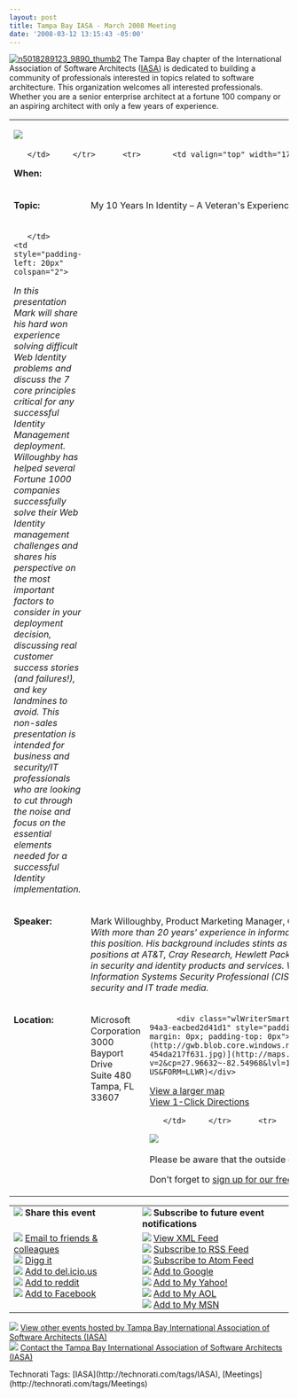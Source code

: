 ```yaml
---
layout: post
title: Tampa Bay IASA - March 2008 Meeting
date: '2008-03-12 13:15:43 -05:00'
---
```


[![n5018289123_9890_thumb2](http://gwb.blob.core.windows.net/sdorman/WindowsLiveWriter/TampaBayIASAFebruary2008Meeting_9EC6/n5018289123_9890_thumb2_thumb.jpg)](http://gwb.blob.core.windows.net/sdorman/WindowsLiveWriter/TampaBayIASAFebruary2008Meeting_9EC6/n5018289123_9890_thumb2_2.jpg) The Tampa Bay chapter of the International Association of Software Architects ([IASA](http://www.iasahome.org/web/home/home)) is dedicated to building a community of professionals interested in topics related to software architecture. This organization welcomes all interested professionals. Whether you are a senior enterprise architect at a fortune 100 company or an aspiring architect with only a few years of experience.       

  <table cellspacing="0" cellpadding="2" width="740" border="0"><tbody>     <tr>       <td valign="top" colspan="3">         

[![](http://www.eventbrite.com/img/button/register_blue.gif)](http://www.eventbrite.com/event/89681239/sdorman)    

       </td>     </tr>      <tr>       <td valign="top" width="175">         

**When:**
       </td>        <td valign="top" colspan="2">         

3/27/2008 6:30 PM - 8:30 PM
       </td>     </tr>      <tr>       <td valign="top" width="175">         

**Topic:**
       </td>        <td valign="top" colspan="2">         

My 10 Years In Identity – A Veteran's Experience Succeeding With Identity Management
       </td>     </tr>      <tr>       <td valign="top" width="175">         

       </td>        <td style="padding-left: 20px" colspan="2">         

*In this presentation Mark will share his hard won experience solving difficult Web Identity problems and discuss the 7 core principles critical for any successful Identity Management deployment. Willoughby has helped several Fortune 1000 companies successfully solve their Web Identity management challenges and shares his perspective on the most important factors to consider in your deployment decision, discussing real customer success stories (and failures!), and key landmines to avoid. This non-sales presentation is intended for business and security/IT professionals who are looking to cut through the noise and focus on the essential elements needed for a successful Identity implementation.*
       </td>     </tr>      <tr>       <td valign="top" width="175">         

**Speaker:**
       </td>        <td valign="top" colspan="2">         

Mark Willoughby, Product Marketing Manager, CISSP, [Symplified, Inc.](http://symplified.com)
         *At Symplified, Mark Willoughby manages product Marketing. With more than 20 years' experience in information technology, information security and the media, he was the ideal person to fill this position. His background includes stints as a reporter and editor, a political aide, and business development and marketing positions at AT&T, Cray Research, Hewlett Packard Co. and Verizon Business. Mark also managed sales and marketing for startups in security and identity products and services. With degrees in both journalism and computer science, Mark is a Certified Information Systems Security Professional (CISSP), a U.S. Air Force veteran, and has published numerous articles in the information security and IT trade media.* </td>     </tr>      <tr>       <td valign="top" width="175">         

**Location:**
       </td>        <td valign="top" width="250">         

Microsoft Corporation              
3000 Bayport Drive               
Suite 480               
Tampa, FL 33607 
       </td>        <td valign="top">         

          <div class="wlWriterSmartContent" id="scid:84E294D0-71C9-4bd0-A0FE-95764E0368D9:fafe0254-cc61-4202-94a3-eacbed2d41d1" style="padding-right: 0px; display: inline; padding-left: 0px; padding-bottom: 0px; margin: 0px; padding-top: 0px">[![Map image](http://gwb.blob.core.windows.net/sdorman/WindowsLiveWriter/TampaBayIASAFebruary2008Meeting_9EC6/map-454da217f631.jpg)](http://maps.live.com/default.aspx?v=2&cp=27.96632~-82.54968&lvl=15&style=r&scene=9531687&sp=aN.27.96704_-82.54985_Untitled%2520pushpin_&mkt=en-US&FORM=LLWR)</div>            
[View a larger map](http://maps.live.com/default.aspx?cp=27.966888~-82.549685&lvl=14&style=r&v=2&sp=Point.27.966888_-82.549685_Microsoft+Corp)             
[View 1-Click Directions](http://maps.live.com/OneClickDirections.aspx?mkt=en-us&rtp=~pos.27.968023982861645_-82.549467086792&FORM=LLMP)           

       </td>     </tr>      <tr>       <td valign="top" colspan="3">         

[![](http://www.eventbrite.com/img/button/register_blue.gif)](http://www.eventbrite.com/event/89620056/sdorman)    

Please be aware that the outside doors lock and the elevators need a security key after 7:00 PM. 

Don't forget to [sign up for our free newsletter!](http://list-manage.com/subscribe.phtml?id=165a30debe)
       </td>     </tr>   </tbody></table>  <table cellspacing="0" cellpadding="2" width="680" border="0"><tbody>     <tr>       <td valign="top" width="304">![](http://www.eventbrite.com/img/icon/friends.gif) **Share this event**</td>        <td valign="top" width="374">![](http://www.eventbrite.com/img/icon/rss.png) **Subscribe to future event notifications**</td>     </tr>      <tr>       <td valign="top" width="329">[![](http://www.eventbrite.com/img/icon/friends.gif)](http://www.eventbrite.com/invitefriend?eid=89609023) [Email to friends & colleagues](http://www.eventbrite.com/invitefriend?eid=89681239)             
[![](http://www.eventbrite.com/img/icon/digg.png)](http://digg.com/submit?phase=2&url=http%3A%2F%2Fwww.eventbrite.com%2Fevent%2F89609023&title=January+2008+Meeting) [Digg it](http://digg.com/submit?phase=2&url=http%3A%2F%2Fwww.eventbrite.com%2Fevent%2F89681239&title=March+2008+Meeting)             
[![](http://www.eventbrite.com/img/icon/delicious.png)](http://del.icio.us/post?url=http%3A%2F%2Fwww.eventbrite.com%2Fevent%2F89609023&title=January+2008+Meeting) [Add to del.icio.us](http://del.icio.us/post?url=http%3A%2F%2Fwww.eventbrite.com%2Fevent%2F89681239&title=March+2008+Meeting)             
[![](http://www.eventbrite.com/img/icon/reddit.png)](http://reddit.com/submit?url=http%3A%2F%2Fwww.eventbrite.com%2Fevent%2F89609023&title=January+2008+Meeting) [Add to reddit](http://reddit.com/submit?url=http%3A%2F%2Fwww.eventbrite.com%2Fevent%2F89681239&title=March+2008+Meeting)             
[![](http://www.eventbrite.com/img/icon/facebook.png)](http://www.facebook.com/sharer.php?u=http%3A%2F%2Fwww.eventbrite.com%2Fevent%2F89609023&t=January+2008+Meeting) [Add to Facebook](http://www.facebook.com/sharer.php?u=http%3A%2F%2Fwww.eventbrite.com%2Fevent%2F89681239&t=March+2008+Meeting)</td>        <td valign="top" width="390">[![](http://www.eventbrite.com/img/icon/xml_icon.gif)](http://www.eventbrite.com/rest/organizer_list_events/47777115) [View XML Feed](http://www.eventbrite.com/rest/organizer_list_events/47777115)             
[![](http://www.eventbrite.com/img/icon/rss.png)](http://www.eventbrite.com/rss/organizer_list_events/47777115) [Subscribe to RSS Feed](http://www.eventbrite.com/rss/organizer_list_events/47777115)             
[![](http://www.eventbrite.com/img/icon/atom.png)](http://www.eventbrite.com/atom/organizer_list_events/47777115) [Subscribe to Atom Feed](http://www.eventbrite.com/atom/organizer_list_events/47777115)             
[![](http://www.eventbrite.com/img/icon/google.png)](http://fusion.google.com/add?feedurl=http%3A%2F%2Fwww.eventbrite.com%2Fatom%2Forganizer_list_events%2F47777115) [Add to Google](http://fusion.google.com/add?feedurl=http%3A%2F%2Fwww.eventbrite.com%2Fatom%2Forganizer_list_events%2F47777115)             
[![](http://www.eventbrite.com/img/icon/yahoo.png)](http://add.my.yahoo.com/rss?url=http%3A%2F%2Fwww.eventbrite.com%2Frss%2Forganizer_list_events%2F47777115) [Add to My Yahoo!](http://add.my.yahoo.com/rss?url=http%3A%2F%2Fwww.eventbrite.com%2Frss%2Forganizer_list_events%2F47777115)             
[![](http://www.eventbrite.com/img/icon/aol.png)](http://feeds.my.aol.com/add.jsp?url=http%3A%2F%2Fwww.eventbrite.com%2Fatom%2Forganizer_list_events%2F47777115) [Add to My AOL](http://feeds.my.aol.com/add.jsp?url=http%3A%2F%2Fwww.eventbrite.com%2Fatom%2Forganizer_list_events%2F47777115)             
[![](http://www.eventbrite.com/img/icon/msn.png)](http://my.msn.com/addtomymsn.armx?id=rss&ut=http%3A%2F%2Fwww.eventbrite.com%2Frss%2Forganizer_list_events%2F47777115&ru=http%3A%2F%2Fwww.eventbrite.com) [Add to My MSN](http://my.msn.com/addtomymsn.armx?id=rss&ut=http%3A%2F%2Fwww.eventbrite.com%2Frss%2Forganizer_list_events%2F47777115&ru=http%3A%2F%2Fwww.eventbrite.com) </td>     </tr>   </tbody></table>  

[![](http://www.eventbrite.com/img/icon/calendar2.gif)](http://www.eventbrite.com/org/47777115?s=885210) [View other events hosted by Tampa Bay International Association of Software Architects (IASA)](http://www.eventbrite.com/org/47777115?s=885210)       
[![](http://www.eventbrite.com/img/icon/contact.gif)](http://www.eventbrite.com/contactorganizer?eid=89609023) [Contact the Tampa Bay International Association of Software Architects (IASA)](http://www.eventbrite.com/contactorganizer?eid=89620056)
  <div class="wlWriterSmartContent" id="scid:0767317B-992E-4b12-91E0-4F059A8CECA8:f1a9f7e4-87f8-42a7-b239-2ecfe417ebda" style="padding-right: 0px; display: inline; padding-left: 0px; padding-bottom: 0px; margin: 0px; padding-top: 0px">Technorati Tags: [IASA](http://technorati.com/tags/IASA), [Meetings](http://technorati.com/tags/Meetings)</div>
